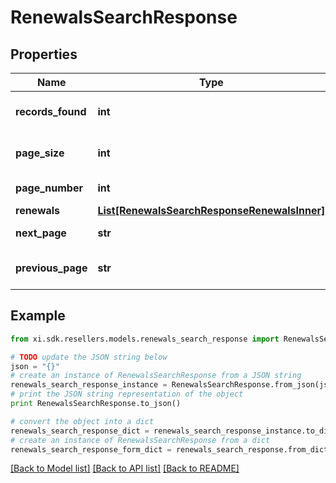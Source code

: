 # RenewalsSearchResponse


## Properties

Name | Type | Description | Notes
------------ | ------------- | ------------- | -------------
**records_found** | **int** | Number of records found. | [optional] 
**page_size** | **int** | Number of records in a page. | [optional] 
**page_number** | **int** | Number of page. | [optional] 
**renewals** | [**List[RenewalsSearchResponseRenewalsInner]**](RenewalsSearchResponseRenewalsInner.md) |  | [optional] 
**next_page** | **str** | URL for the next page. | [optional] 
**previous_page** | **str** | URL for the previous page. | [optional] 

## Example

```python
from xi.sdk.resellers.models.renewals_search_response import RenewalsSearchResponse

# TODO update the JSON string below
json = "{}"
# create an instance of RenewalsSearchResponse from a JSON string
renewals_search_response_instance = RenewalsSearchResponse.from_json(json)
# print the JSON string representation of the object
print RenewalsSearchResponse.to_json()

# convert the object into a dict
renewals_search_response_dict = renewals_search_response_instance.to_dict()
# create an instance of RenewalsSearchResponse from a dict
renewals_search_response_form_dict = renewals_search_response.from_dict(renewals_search_response_dict)
```
[[Back to Model list]](../README.md#documentation-for-models) [[Back to API list]](../README.md#documentation-for-api-endpoints) [[Back to README]](../README.md)



